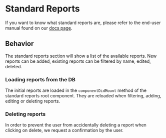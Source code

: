 # Standard Reports

If you want to know what standard reports are, please refer to the end-user manual
found on our [docs page](https://docs.dhis2.org).

## Behavior

The standard reports section will show a list of the available reports.
New reports can be added, existing reports can be filtered by name, edited, deleted.

### Loading reports from the DB

The initial reports are loaded in the `componentDidMount` method of the
standard reports root component. They are reloaded when filtering, adding,
editing or deleting reports.

### Deleting reports

In order to prevent the user from accidentally deleting a report when clicking
on delete, we request a confirmation by the user.
